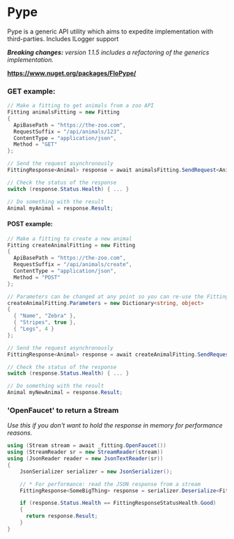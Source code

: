 # Pype
Pype is a generic API utility which aims to expedite implementation with third-parties. Includes ILogger support

***Breaking changes:*** *version 1.1.5 includes a refactoring of the generics implementation.*

**https://www.nuget.org/packages/FloPype/**

### GET example:
```` C#
// Make a fitting to get animals from a zoo API
Fitting animalsFitting = new Fitting
{
  ApiBasePath = "https://the-zoo.com",
  RequestSuffix = "/api/animals/123",
  ContentType = "application/json",
  Method = "GET"
};

// Send the request asynchronously 
FittingResponse<Animal> response = await animalsFitting.SendRequest<Animal>();

// Check the status of the response
switch (response.Status.Health) { ... }

// Do something with the result
Animal myAnimal = response.Result;
````

#### POST example:
```` C#
// Make a fitting to create a new animal
Fitting createAnimalFitting = new Fitting
{
  ApiBasePath = "https://the-zoo.com",
  RequestSuffix = "/api/animals/create",
  ContentType = "application/json",
  Method = "POST"
};

// Parameters can be changed at any point so you can re-use the Fitting
createAnimalFitting.Parameters = new Dictionary<string, object>
{
  { "Name", "Zebra" },
  { "Stripes", true },
  { "Legs", 4 }
};

// Send the request asynchronously 
FittingResponse<Animal> response = await createAnimalFitting.SendRequest<Animal>();

// Check the status of the response
switch (response.Status.Health) { ... }

// Do something with the result
Animal myNewAnimal = response.Result;
````

### 'OpenFaucet' to return a Stream
*Use this if you don't want to hold the response in memory for performance reasons.*
````C#
using (Stream stream = await _fitting.OpenFaucet())
using (StreamReader sr = new StreamReader(stream))
using (JsonReader reader = new JsonTextReader(sr))
{
    JsonSerializer serializer = new JsonSerializer();

    // * For performance: read the JSON response from a stream
    FittingResponse<SomeBigThing> response = serializer.Deserialize<FittingResponse<SomeBigThing>>(reader);

    if (response.Status.Health == FittingResponseStatusHealth.Good)
    {
      return response.Result;
    }
}
````
